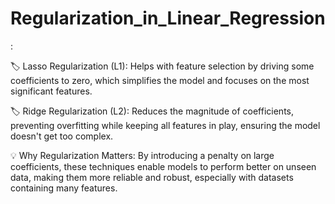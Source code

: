# Regularization_in_Linear_Regression
:

🏷️ Lasso Regularization (L1): Helps with feature selection by driving some coefficients to zero, which simplifies the model and focuses on the most significant features.

🏷️ Ridge Regularization (L2): Reduces the magnitude of coefficients, preventing overfitting while keeping all features in play, ensuring the model doesn't get too complex.

💡 Why Regularization Matters: By introducing a penalty on large coefficients, these techniques enable models to perform better on unseen data, making them more reliable and robust, especially with datasets containing many features.

